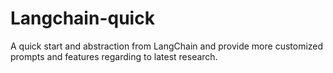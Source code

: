 # Langchain-quick
A quick start and abstraction from LangChain and provide more customized prompts and features regarding to latest research. 
